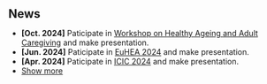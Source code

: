 <h2 style="margin: 60px 0px 10px;">News</h2>

<ul>



<li><strong>[Oct. 2024]</strong> Paticipate in <a href="https://www.lse.ac.uk/lse-health/research/AHIL/Workshop-on-Healthy-Ageing-and-Adult-Caregiving">Workshop on Healthy Ageing and Adult Caregiving</a> and make presentation.</li>
<li><strong>[Jun. 2024]</strong> Paticipate in <a href="https://euhea.eu/welcome_conference_2024.html">EuHEA 2024</a> and make presentation.</li>
<li><strong>[Apr. 2024]</strong> Paticipate in <a href="https://integratedcarefoundation.org/events/icic24-24th-international-conference-on-integrated-care-belfast">ICIC 2024</a> and make presentation.</li>

  
<li> <a href="javascript:toggle_vis('newsmore')">Show more</a> </li>
<div id="newsmore" style="display:none"> 
  <li><strong>[Jul. 2024]</strong> I don't have any news yet <a href="https://yanshangwang98.github.io/">news</a>.</li>

</div>

</ul>
